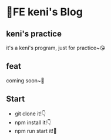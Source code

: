 # 🥳FE keni's Blog

## keni's practice

it's a keni's program, just for practice~😘

## feat

coming soon~🥰

## Start

+ git clone it!👇
+ npm install it!👇
+ npm run start it!🥳
